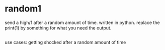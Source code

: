 # random1
send a high/1 after a random amount of time. written in python. replace the print(1) by something for what you need the output.

##
use cases: getting shocked after a random amount of time
